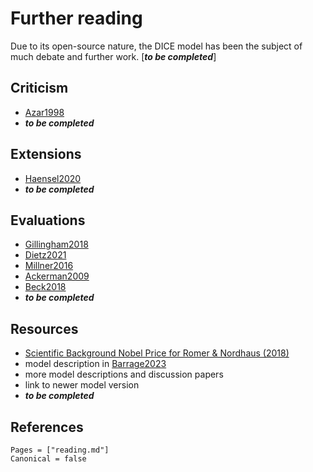 # Further reading

Due to its open-source nature, the DICE model has been the subject of much debate and further work. [**_to be completed_**]

## Criticism

- [Azar1998](@citet)
- **_to be completed_**

## Extensions
- [Haensel2020](@citet)
- **_to be completed_**

## Evaluations

- [Gillingham2018](@citet)
- [Dietz2021](@citet)
- [Millner2016](@citet)
- [Ackerman2009](@citet)
- [Beck2018](@citet)
- **_to be completed_**

## Resources
- [Scientific Background Nobel Price for Romer & Nordhaus (2018)](https://www.nobelprize.org/uploads/2018/10/advanced-economicsciencesprize2018.pdf)
- model description in [Barrage2023](@citet)
- more model descriptions and discussion papers
- link to newer model version
- **_to be completed_**

## References

```@bibliography
Pages = ["reading.md"]
Canonical = false
```